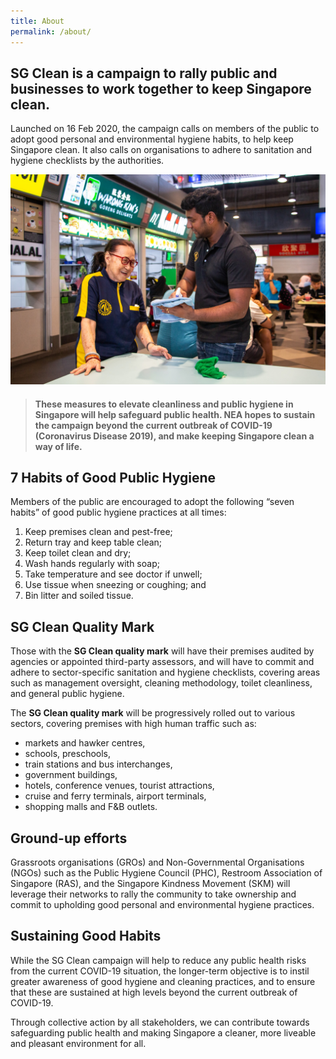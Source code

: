 ```yaml
---
title: About
permalink: /about/
---
```


## SG Clean is a campaign to rally public and businesses to work together to keep Singapore clean.  
  
Launched on 16 Feb 2020, the campaign calls on members of the public to adopt good personal and environmental hygiene habits, to help keep Singapore clean. It also calls on organisations to adhere to sanitation and hygiene checklists by the authorities.  
  

![Getting SG Clean certified](/images/hawker1.jpg)



> #### These measures to elevate cleanliness and public hygiene in Singapore will help safeguard public health. NEA hopes to sustain the campaign beyond the current outbreak of COVID-19 (Coronavirus Disease 2019), and make keeping Singapore clean a way of life.

##  7 Habits of Good Public Hygiene

Members of the public are encouraged to adopt the following “seven habits” of good public hygiene practices at all times:  
  
1. Keep premises clean and pest-free;  
2. Return tray and keep table clean;  
3. Keep toilet clean and dry;  
4. Wash hands regularly with soap;  
5. Take temperature and see doctor if unwell;  
6. Use tissue when sneezing or coughing; and  
7. Bin litter and soiled tissue.

## SG Clean Quality Mark

Those with the **SG Clean quality mark** will have their premises audited by agencies or appointed third-party assessors, and will have to commit and adhere to sector-specific sanitation and hygiene checklists, covering areas such as management oversight, cleaning methodology, toilet cleanliness, and general public hygiene.  
  
The **SG Clean quality mark** will be progressively rolled out to various sectors, covering premises with high human traffic such as:


- markets and hawker centres,
- schools, preschools,
- train stations and bus interchanges,  
- government buildings,  
- hotels, conference venues, tourist attractions,  
- cruise and ferry terminals, airport terminals,  
- shopping malls and F&B outlets.

## Ground-up efforts

Grassroots organisations (GROs) and Non-Governmental Organisations (NGOs) such as the Public Hygiene Council (PHC), Restroom Association of Singapore (RAS), and the Singapore Kindness Movement (SKM) will leverage their networks to rally the community to take ownership and commit to upholding good personal and environmental hygiene practices.

## Sustaining Good Habits

While the SG Clean campaign will help to reduce any public health risks from the current COVID-19 situation, the longer-term objective is to instil greater awareness of good hygiene and cleaning practices, and to ensure that these are sustained at high levels beyond the current outbreak of COVID-19.  
  
Through collective action by all stakeholders, we can contribute towards safeguarding public health and making Singapore a cleaner, more liveable and pleasant environment for all.
